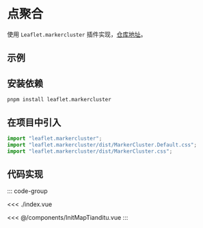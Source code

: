 <script setup>
import demo from './index.vue'
</script>

# 点聚合

使用 `Leaflet.markercluster` 插件实现，[仓库地址](https://github.com/Leaflet/Leaflet.markercluster)。

## 示例

<demo></demo>

## 安装依赖

```shell
pnpm install leaflet.markercluster
```

## 在项目中引入

```js
import "leaflet.markercluster";
import "leaflet.markercluster/dist/MarkerCluster.Default.css";
import "leaflet.markercluster/dist/MarkerCluster.css";
```

## 代码实现

::: code-group

<<< ./index.vue

<<< @/components/InitMapTianditu.vue
:::
